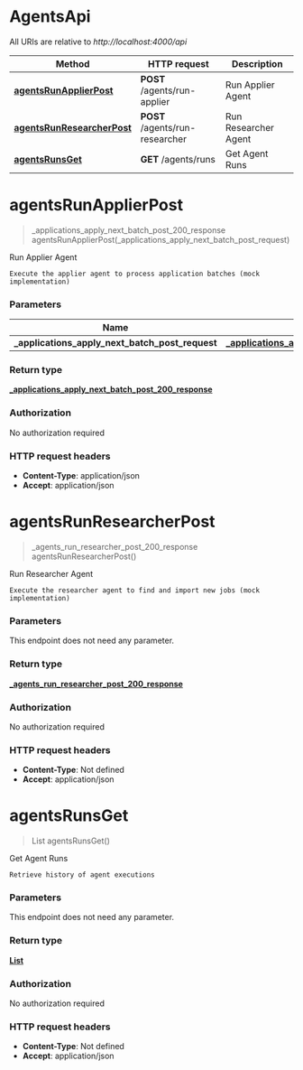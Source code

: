 # AgentsApi

All URIs are relative to *http://localhost:4000/api*

| Method | HTTP request | Description |
|------------- | ------------- | -------------|
| [**agentsRunApplierPost**](AgentsApi.md#agentsRunApplierPost) | **POST** /agents/run-applier | Run Applier Agent |
| [**agentsRunResearcherPost**](AgentsApi.md#agentsRunResearcherPost) | **POST** /agents/run-researcher | Run Researcher Agent |
| [**agentsRunsGet**](AgentsApi.md#agentsRunsGet) | **GET** /agents/runs | Get Agent Runs |


<a name="agentsRunApplierPost"></a>
# **agentsRunApplierPost**
> _applications_apply_next_batch_post_200_response agentsRunApplierPost(\_applications\_apply\_next\_batch\_post\_request)

Run Applier Agent

    Execute the applier agent to process application batches (mock implementation)

### Parameters

|Name | Type | Description  | Notes |
|------------- | ------------- | ------------- | -------------|
| **\_applications\_apply\_next\_batch\_post\_request** | [**_applications_apply_next_batch_post_request**](../Models/_applications_apply_next_batch_post_request.md)|  | [optional] |

### Return type

[**_applications_apply_next_batch_post_200_response**](../Models/_applications_apply_next_batch_post_200_response.md)

### Authorization

No authorization required

### HTTP request headers

- **Content-Type**: application/json
- **Accept**: application/json

<a name="agentsRunResearcherPost"></a>
# **agentsRunResearcherPost**
> _agents_run_researcher_post_200_response agentsRunResearcherPost()

Run Researcher Agent

    Execute the researcher agent to find and import new jobs (mock implementation)

### Parameters
This endpoint does not need any parameter.

### Return type

[**_agents_run_researcher_post_200_response**](../Models/_agents_run_researcher_post_200_response.md)

### Authorization

No authorization required

### HTTP request headers

- **Content-Type**: Not defined
- **Accept**: application/json

<a name="agentsRunsGet"></a>
# **agentsRunsGet**
> List agentsRunsGet()

Get Agent Runs

    Retrieve history of agent executions

### Parameters
This endpoint does not need any parameter.

### Return type

[**List**](../Models/AgentRun.md)

### Authorization

No authorization required

### HTTP request headers

- **Content-Type**: Not defined
- **Accept**: application/json


